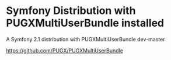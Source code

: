 Symfony Distribution with PUGXMultiUserBundle installed
========================

A Symfony 2.1 distribution with PUGXMultiUserBundle dev-master

https://github.com/PUGX/PUGXMultiUserBundle